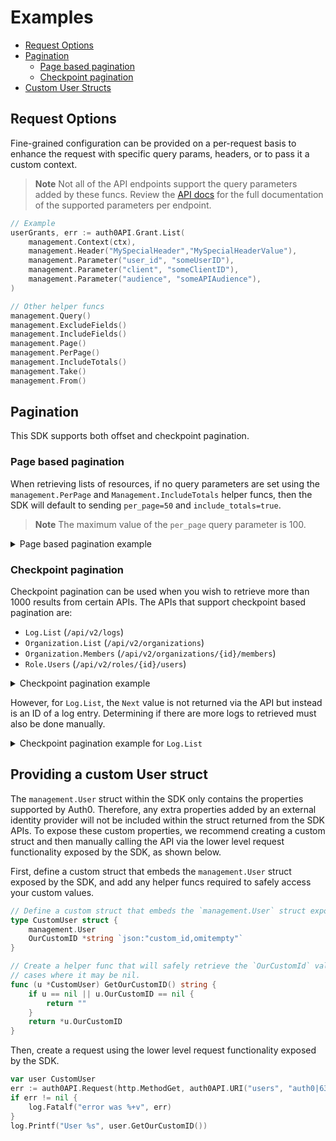 # Examples

- [Request Options](#request-options)
- [Pagination](#pagination)
  - [Page based pagination](#page-based-pagination)
  - [Checkpoint pagination](#checkpoint-pagination)
- [Custom User Structs](#providing-a-custom-user-struct)

## Request Options

Fine-grained configuration can be provided on a per-request basis to enhance the request with specific query params, headers, or to pass it a custom context.

> **Note**
> Not all of the API endpoints support the query parameters added by these funcs.
> Review the [API docs](https://auth0.com/docs/api/management/v2) for the full documentation of the supported parameters per endpoint.

```go
// Example
userGrants, err := auth0API.Grant.List(
    management.Context(ctx),
    management.Header("MySpecialHeader","MySpecialHeaderValue"),
    management.Parameter("user_id", "someUserID"),
    management.Parameter("client", "someClientID"),
    management.Parameter("audience", "someAPIAudience"),
)

// Other helper funcs
management.Query()
management.ExcludeFields()
management.IncludeFields()
management.Page()
management.PerPage()
management.IncludeTotals()
management.Take()
management.From()
```

## Pagination

This SDK supports both offset and checkpoint pagination.

### Page based pagination

When retrieving lists of resources, if no query parameters are set using the `management.PerPage` and `Management.IncludeTotals` helper funcs, then the SDK will default to sending `per_page=50` and `include_totals=true`. 

> **Note**
> The maximum value of the `per_page` query parameter is 100.

<details>
  <summary>Page based pagination example</summary>

```go
var page int
for {
    clients, err := auth0API.Client.List(
        management.Page(page),
        management.PerPage(100),
    )
    if err != nil {
        return err
    }

    // Accumulate here the results or check for a specific client.

    if !clients.HasNext() {
        break
    }

    page++
}
```
</details>

### Checkpoint pagination

Checkpoint pagination can be used when you wish to retrieve more than 1000 results from certain APIs. The APIs that support checkpoint based pagination are:

* `Log.List` (`/api/v2/logs`)
* `Organization.List` (`/api/v2/organizations`)
* `Organization.Members` (`/api/v2/organizations/{id}/members`)
* `Role.Users` (`/api/v2/roles/{id}/users`)

<details>
  <summary>Checkpoint pagination example</summary>

```go
// For the first call, only pass the `take` query parameter, the API will
// then return a `Next` value that can be used for future requests.
orgList, err := auth0API.Organization.List(management.Take(100))
if err != nil {
    log.Fatalf("err: %+v", err)
}

if !orgList.HasNext() {
    // No need to continue we can stop here.
    return
}

for {
    // Pass the `next` and `take` query parameters now so
    // that we can correctly paginate the organizations.
    orgList, err = auth0API.Organization.List(
        management.From(orgList.Next),
        management.Take(100),
    )
    if err != nil {
        log.Fatalf("err :%+v", err)
    }
    
    for _, org := range orgList.Organizations {
        log.Printf("org %s", org.GetID())
    }
    
    // The `HasNext` helper func checks whether
    // the API has informed us that there is
    // more data to retrieve or not.
    if !orgList.HasNext() {
        break
    }
}
```
</details>

However, for `Log.List`, the `Next` value is not returned via the API but instead is an ID of a log entry. Determining if there are more logs to retrieved must also be done manually.

<details>
  <summary>Checkpoint pagination example for <code>Log.List</code></summary>

```go
var logs []*management.Log
initialLogId := "LOGID"
for {
    // Retrieve 100 logs after the specified log
    logs, err = auth0API.Log.List(
        management.From(logFromId),
        management.Take(100),
    )

    if err != nil {
        log.Fatalf("err: %+v", err)
    }

    for _, logData := range logs {
        log.Printf("ID %s", logData.GetID())
        log.Printf("Type %s", logData.GetType())

    }

    // The HasNext helper cannot be used with `Log.List` so instead we check the length of the
    // returned logs array. When it reaches 0 there are no more logs left to process.
    if len(logs) == 0 {
        break
    }

    logFromId = logs[len(logs)-1].GetID()
}
```
</details>

## Providing a custom User struct

The `management.User` struct within the SDK only contains the properties supported by Auth0. Therefore, any extra properties added by an external identity provider will not be included within the struct returned from the SDK APIs. To expose these custom properties, we recommend creating a custom struct and then manually calling the API via the lower level request functionality exposed by the SDK, as shown below.

First, define a custom struct that embeds the `management.User` struct exposed by the SDK, and add any helper funcs required to safely access your custom values.

```go
// Define a custom struct that embeds the `management.User` struct exposed by the SDK.
type CustomUser struct {
	management.User
	OurCustomID *string `json:"custom_id,omitempty"`
}

// Create a helper func that will safely retrieve the `OurCustomId` value from CustomUser in the
// cases where it may be nil.
func (u *CustomUser) GetOurCustomID() string {
	if u == nil || u.OurCustomID == nil {
		return ""
	}
	return *u.OurCustomID
}
```

Then, create a request using the lower level request functionality exposed by the SDK.

```go
var user CustomUser
err := auth0API.Request(http.MethodGet, auth0API.URI("users", "auth0|63cfb8ca89c31c3f33f1dffd"), &user)
if err != nil {
    log.Fatalf("error was %+v", err)
}
log.Printf("User %s", user.GetOurCustomID())
```